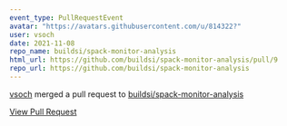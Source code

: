 ```yaml
---
event_type: PullRequestEvent
avatar: "https://avatars.githubusercontent.com/u/814322?"
user: vsoch
date: 2021-11-08
repo_name: buildsi/spack-monitor-analysis
html_url: https://github.com/buildsi/spack-monitor-analysis/pull/9
repo_url: https://github.com/buildsi/spack-monitor-analysis
---
```


<a href='https://github.com/vsoch' target='_blank'>vsoch</a> merged a pull request to <a href='https://github.com/buildsi/spack-monitor-analysis' target='_blank'>buildsi/spack-monitor-analysis</a>

<a href='https://github.com/buildsi/spack-monitor-analysis/pull/9' target='_blank'>View Pull Request</a>